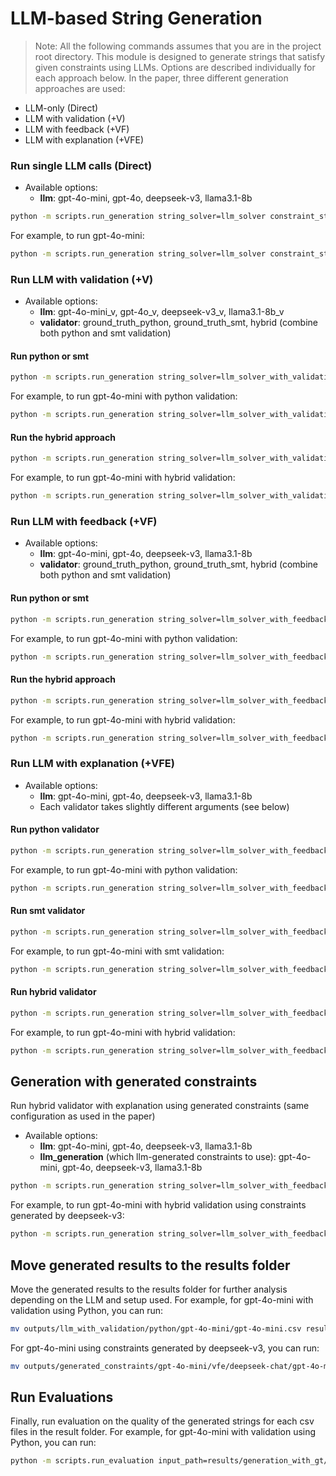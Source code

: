 # LLM-based String Generation
> Note: All the following commands assumes that you are in the project root directory.
This module is designed to generate strings that satisfy given constraints using LLMs. Options are described individually for each approach below. In the paper, three different generation approaches are used:
* LLM-only (Direct)
* LLM with validation (+V)
* LLM with feedback (+VF)
* LLM with explanation (+VFE)

### Run single LLM calls (Direct)
* Available options:
    * **llm**: gpt-4o-mini, gpt-4o, deepseek-v3, llama3.1-8b

```bash
python -m scripts.run_generation string_solver=llm_solver constraint_store=re_full output_folder="outputs/llm/<llm>" string_solver/llm=<llm>
```

For example, to run gpt-4o-mini:
```bash
python -m scripts.run_generation string_solver=llm_solver constraint_store=re_full output_folder="outputs/llm/gpt-4o-mini" string_solver/llm=gpt-4o-mini
```

### Run LLM with validation (+V)
* Available options:
    * **llm**: gpt-4o-mini_v, gpt-4o_v, deepseek-v3_v, llama3.1-8b_v
    * **validator**: ground_truth_python, ground_truth_smt, hybrid (combine both python and smt validation)

#### Run python or smt
```bash
python -m scripts.run_generation string_solver=llm_solver_with_validation constraint_store=re_full string_solver/validator=<validator> string_solver/llm=<llm> output_folder="outputs/${string_solver.name}/<validator>/<llm>"
```

For example, to run gpt-4o-mini with python validation:
```bash
python -m scripts.run_generation string_solver=llm_solver_with_validation constraint_store=re_full string_solver/validator=ground_truth_python string_solver/llm=gpt-4o-mini output_folder="outputs/llm_with_validation/python/gpt-4o-mini"
```

#### Run the hybrid approach
```bash
python -m scripts.run_generation string_solver=llm_solver_with_validation constraint_store=re_full string_solver/validator=<validator> string_solver/llm=<llm> +string_solver.hybrid=True output_folder="outputs/${string_solver.name}/<validator>/<llm>"
```

For example, to run gpt-4o-mini with hybrid validation:
```bash
python -m scripts.run_generation string_solver=llm_solver_with_validation constraint_store=re_full string_solver/validator=ground_truth_smt string_solver/llm=gpt-4o-mini +string_solver.hybrid=True output_folder="outputs/llm_with_validation/hybrid/gpt-4o-mini"
```

### Run LLM with feedback (+VF)
* Available options:
    * **llm**: gpt-4o-mini, gpt-4o, deepseek-v3, llama3.1-8b
    * **validator**: ground_truth_python, ground_truth_smt, hybrid (combine both python and smt validation)

#### Run python or smt
```bash
python -m scripts.run_generation string_solver=llm_solver_with_feedback constraint_store=re_full string_solver/validator=<validator> string_solver/llm=<llm> output_folder="outputs/${string_solver.name}/<validator>/<llm>"
```

For example, to run gpt-4o-mini with python validation:
```bash
python -m scripts.run_generation string_solver=llm_solver_with_feedback constraint_store=re_full string_solver/validator=ground_truth_python string_solver/llm=gpt-4o-mini output_folder="outputs/llm_with_feedback/python/gpt-4o-mini"
```

#### Run the hybrid approach
```bash
python -m scripts.run_generation string_solver=llm_solver_with_feedback constraint_store=re_full string_solver/validator=ground_truth_smt string_solver/llm=<llm> +string_solver.hybrid=True output_folder="outputs/${string_solver.name}/hybrid/<llm>"
```

For example, to run gpt-4o-mini with hybrid validation:
```bash
python -m scripts.run_generation string_solver=llm_solver_with_feedback constraint_store=re_full string_solver/validator=ground_truth_smt string_solver/llm=gpt-4o-mini +string_solver.hybrid=True output_folder="outputs/llm_with_feedback/hybrid/gpt-4o-mini"
```

### Run LLM with explanation (+VFE)
* Available options:
    * **llm**: gpt-4o-mini, gpt-4o, deepseek-v3, llama3.1-8b
    * Each validator takes slightly different arguments (see below)

#### Run python validator
```bash
python -m scripts.run_generation string_solver=llm_solver_with_feedback constraint_store=re_full string_solver/validator=ground_truth_python string_solver/llm=<llm> output_folder="outputs/llm_solver_with_explanation/python/<llm>" +string_solver.with_explanation=True
```

For example, to run gpt-4o-mini with python validation:
```bash
python -m scripts.run_generation string_solver=llm_solver_with_feedback constraint_store=re_full string_solver/validator=ground_truth_python string_solver/llm=gpt-4o-mini output_folder="outputs/llm_solver_with_explanation/python/gpt-4o-mini" +string_solver.with_explanation=True
```

#### Run smt validator
```bash
python -m scripts.run_generation string_solver=llm_solver_with_feedback constraint_store=re_full string_solver/validator=ground_truth_smt string_solver/llm=<llm> output_folder="outputs/llm_solver_with_explanation/smt/<llm>" +string_solver.with_explanation=True +string_solver.validator.produce_failed_constraints=True
```

For example, to run gpt-4o-mini with smt validation:
```bash
python -m scripts.run_generation string_solver=llm_solver_with_feedback constraint_store=re_full string_solver/validator=ground_truth_smt string_solver/llm=gpt-4o-mini output_folder="outputs/llm_solver_with_explanation/smt/gpt-4o-mini" +string_solver.with_explanation=True +string_solver.validator.produce_failed_constraints=True
```

#### Run hybrid validator
```bash
python -m scripts.run_generation string_solver=llm_solver_with_feedback constraint_store=re_full string_solver/validator=ground_truth_smt string_solver/llm=<llm> +string_solver.hybrid=True output_folder="outputs/llm_solver_with_explanation/hybrid/<llm>" +string_solver.with_explanation=True
```

For example, to run gpt-4o-mini with hybrid validation:
```bash
python -m scripts.run_generation string_solver=llm_solver_with_feedback constraint_store=re_full string_solver/validator=ground_truth_smt string_solver/llm=gpt-4o-mini +string_solver.hybrid=True output_folder="outputs/llm_solver_with_explanation/hybrid/gpt-4o-mini" +string_solver.with_explanation=True
```


## Generation with generated constraints
Run hybrid validator with explanation using generated constraints (same configuration as used in the paper)

* Available options:
    * **llm**: gpt-4o-mini, gpt-4o, deepseek-v3, llama3.1-8b
    * **llm_generation** (which llm-generated constraints to use): gpt-4o-mini, gpt-4o, deepseek-v3, llama3.1-8b

```bash
python -m scripts.run_generation string_solver=llm_solver_with_feedback string_solver/validator=ground_truth_smt string_solver/llm=<llm> +string_solver.hybrid=True output_folder="outputs/generated_constraints/<llm>/vfe/<llm_generation>" +string_solver.with_explanation=True constraint_store=re_generated constraint_store.generated_constraint_file=constraint_files/generated/<llm_generation>-independent.csv
```

For example, to run gpt-4o-mini with hybrid validation using constraints generated by deepseek-v3:
```bash
python -m scripts.run_generation string_solver=llm_solver_with_feedback string_solver/validator=ground_truth_smt string_solver/llm=gpt-4o-mini +string_solver.hybrid=True output_folder="outputs/generated_constraints/gpt-4o-mini/vfe/deepseek-chat" +string_solver.with_explanation=True constraint_store=re_generated constraint_store.generated_constraint_file=constraint_files/generated/deepseek-chat-independent.csv
```

## Move generated results to the results folder
Move the generated results to the results folder for further analysis depending on the LLM and setup used. For example, for gpt-4o-mini with validation using Python, you can run:

```bash
mv outputs/llm_with_validation/python/gpt-4o-mini/gpt-4o-mini.csv results/generation_with_gt/validation/python/gpt-4o-mini.csv
```

For gpt-4o-mini using constraints generated by deepseek-v3, you can run:
```bash
mv outputs/generated_constraints/gpt-4o-mini/vfe/deepseek-chat/gpt-4o-mini.csv results/generation_with_generated/deepseek-chat/vfe_gpt-4o-mini.csv
```

## Run Evaluations
Finally, run evaluation on the quality of the generated strings for each csv files in the result folder. For example, for gpt-4o-mini with validation using Python, you can run:

```bash
python -m scripts.run_evaluation input_path=results/generation_with_gt/validation/python/gpt-4o-mini.csv
```